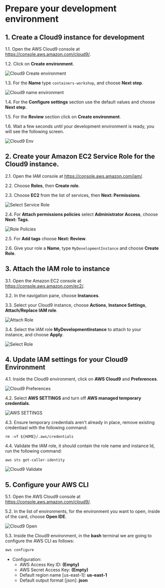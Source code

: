 # Prepare your development environment

## 1. Create a Cloud9 instance for development

1.1\. Open the AWS Cloud9 console at https://console.aws.amazon.com/cloud9/.

1.2\. Click on **Create environment**.

![Cloud9 Create environment](images2/cloud9-create.png)

1.3\. For the **Name** type `containers-workshop`, and choose **Next step**.

![Cloud9 name environment](images2/cloud9-name.png)

1.4\. For the **Configure settings** section use the default values and choose **Next step**.

1.5\. For the **Review** section click on **Create environment**.

1.6\. Wait a few seconds until your development environment is ready, you will see the following screen.

![Cloud9 Env](images2/cloud9-env.png)

## 2. Create your Amazon EC2 Service Role for the Cloud9 instance.

2.1\. Open the IAM console at https://console.aws.amazon.com/iam/.

2.2\. Choose **Roles**, then **Create role**.

2.3\. Choose **EC2** from the list of services, then **Next: Permissions**.

![Select Service Role](images2/cloud9-role-create.png)

2.4\. For **Attach permissions policies** select **Administrator Access**, choose **Next: Tags**.

![Role Policies](images2/cloud9-role-policy.png)

2.5\. For **Add tags** choose **Next: Review**.

2.6\. Give your role a **Name**, type `MyDevelopmentInstance` and choose **Create Role**.

## 3. Attach the IAM role to instance

3.1\. Open the Amazon EC2 console at https://console.aws.amazon.com/ec2/.

3.2\. In the navigation pane, choose **Instances**.

3.3\. Select your Cloud9 instance, choose **Actions**, **Instance Settings**, **Attach/Replace IAM role**.

![Attach Role](images2/cloud9-attach-role.png)

3.4\. Select the IAM role **MyDevelopmentInstance** to attach to your instance, and choose **Apply**.

![Select Role](images2/cloud9-select-role.png)

## 4. Update IAM settings for your Cloud9 Environment

4.1\. Inside the Cloud9 environment, click on **AWS Cloud9** and **Preferences**.

![Cloud9 Preferences](images2/cloud9-preferences.png)

4.2\. Select **AWS SETTINGS** and turn off **AWS managed temporary credentials**.

![AWS SETTINGS](images2/cloud-aws-settings.png)

4.3\. Ensure temporary credentials aren’t already in place, remove existing credentiasl with the following command:

```
rm -vf ${HOME}/.aws/credentials
```

4.4\. Validate the IAM role, it should contain the role name and instance Id, run the following command:

```
aws sts get-caller-identity
```

![Cloud9 Validate](images2/cloud9-validate.png)

## 5. Configure your AWS CLI

5.1\. Open the AWS Cloud9 console at https://console.aws.amazon.com/cloud9/.

5.2\. In the list of environments, for the environment you want to open, inside of the card, choose **Open IDE**.

![Cloud9 Open](images2/cloud9-open.png)

5.3\. Inside the Cloud9 environment, in the **bash** terminal we are going to configure the AWS CLI as follows:

```bash
aws configure
```

- Configuration:
  - AWS Access Key ID: **(Empty)**
  - AWS Secret Access Key: **(Empty)**
  - Default region name [us-east-1]: **us-east-1**
  - Default output format [json]: **json**
